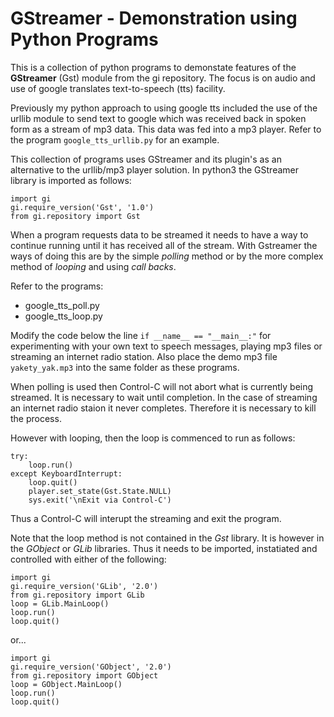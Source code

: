 # GStreamer - Demonstration using Python Programs

This is a collection of python programs to demonstate features of the **GStreamer** (Gst) module from the gi repository. The focus is on audio and use of google translates text-to-speech (tts) facility.

Previously my python approach to using google tts included the use of the urllib module to send text to google which was received back in spoken form as a stream of mp3 data. This data was fed into a mp3 player. Refer to the program `google_tts_urllib.py` for an example. 

This collection of programs uses GStreamer and its plugin's as an alternative to the urllib/mp3 player solution. In python3 the GStreamer library is imported as follows:
```
import gi
gi.require_version('Gst', '1.0')
from gi.repository import Gst
```

When a program requests data to be streamed it needs to have a way to continue running until it has received all of the stream. With Gstreamer the ways of doing this are by the simple *polling* method or by the more complex method of *looping* and using *call backs*.

Refer to the programs:

* google_tts_poll.py
* google_tts_loop.py

Modify the code below the line `if __name__ == "__main__:"` for experimenting with your own text to speech messages, playing mp3 files or streaming an internet radio station. Also place the demo mp3 file `yakety_yak.mp3` into the same folder as these programs.

When polling is used then Control-C will not abort what is currently being streamed. It is necessary to wait until completion. In the case of streaming an internet radio staion it never completes. Therefore it is necessary to kill the process.

However with looping, then the loop is commenced to run as follows:
```
try:
    loop.run()
except KeyboardInterrupt:
    loop.quit()
    player.set_state(Gst.State.NULL)
    sys.exit('\nExit via Control-C')
```
Thus a Control-C will interupt the streaming and exit the program. 

Note that the loop method is not contained in the *Gst* library. It is however in the *GObject* or *GLib* libraries. Thus it needs to be imported, instatiated and controlled with either of the following:

```
import gi
gi.require_version('GLib', '2.0')
from gi.repository import GLib
loop = GLib.MainLoop()
loop.run()
loop.quit()
```
or...
```
import gi
gi.require_version('GObject', '2.0')
from gi.repository import GObject
loop = GObject.MainLoop()
loop.run()
loop.quit()
```
